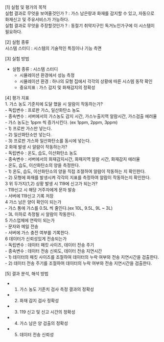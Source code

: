 [1] 실험 및 평가의 목적  
실험 결과로 무엇을 보여줄것인가 ? : 가스 남은량과 화재를 감지할 수 있고, 자동으로 화재신고 및 주유서비스가 가능하다.  
실험 결과로 무엇을 주장할것인가 ? : 동절기 취약지구인 독거노인가구에 이 시스템이 필요하다.  
    
[2] 실험 종류  
 시스템 스터디 : 시스템의 기술적인 특징이나 기능 측면  
    
[3] 실험 방법  
- 실험 종류 : 시스템 스터디  
    - 시뮬레이션 환경에서 성능 측정  
    - 시뮬레이션 환경 : 하나의 모형 집에서 각각의 상황에 따른 시스템 동작 확인  
    - 중요지표 : 가스 감지 및 화재감지의 정확성  
  
[4] 평가 지표  
       1. 가스 농도 기준치에 도달 했을 시 알람이 작동하는가?  
	- 독립변수 : 프로판 가스, 일산화탄소 농도  
	- 종속변수 : 서버에서의 가스농도 감지 시간, 가스누출지역 알람시간, 가스검출 에러율  
        	- 가스 농도는 1ppm 씩 증가시킨다. (ex 1ppm, 2ppm, 3ppm)  
        	- 1) 프로판 가스만 넣는다.  
        	- 2) 일산화탄소만 넣는다.  
        	- 3) 프로판 가스와 일산화탄소를 동시에 넣는다.  
       2 화재 발생 시 알람이 작동하는가?  
	- 독립변수 : 온도, 습도, 이산화탄소 농도  
	- 종속변수 : 서버에서의 화재감지시간, 화재지역 알람 시간, 화재감지 에러율  
	- 온도, 습도, 이산화탄소의 양을 측정한다.  
	- 1) 온도, 습도, 이산화탄소의 양을 직접 조절하여 알람이 작동하는 지 확인한다.  
	- 2) 모형에 화재를 발생시켜 각각의 지표를 측정하여 알람이 작동하는지 확인한다.  
       3 위 두가지(1,2) 상황 발생 시 119에 신고가 되는가?  
	- 119신고 시 해당 거주자에게 문자 발송  
	- 서버에 119신고 기록 저장  
       4 가스 남은 양이 확인이 되는가  
	- 가스 통에 가스를 0.5L 씩 줄인다.(ex 10L, 9.5L, 9L ~ 3L)  
	- 3L 이하로 측정될 시 알람이 작동한다.  
       5 가스업체에 연락이 되는가  
	- 문자와 메일 전송  
	- 서버에 가스 충전 여부를 기록한다.  
       6 데이터가 신뢰성있게 전송되는가  
	- 독립변수 : 데이터 패킷 사이즈, 데이터 전송 주기  
	- 종속변수 : 데이터 전송 신뢰도, 데이터 전송 지연시간  
	- 1) 데이터의 패킷 사이즈를 조절하여 데이터의 누락 여부와 전송 지연시간을 검출한다.  
	- 2) 데이터 전송 주기를 조절하여 데이터의 누락 여부와 전송 지연시간을 검출한다.  
    
[5] 결과 분석, 해석 방법  
- 1. 가스 농도 기준치 검사 측정 결과의 정확성  
- 2. 화재 감지 검사 정확성  
- 3. 119 신고 및 신고 시간의 정확성  
- 4. 가스 남은 양 검출의 정확성  
- 5. 데이터 전송 신뢰성  
